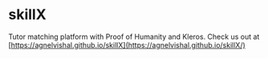 # skillX
Tutor matching platform with Proof of Humanity and Kleros.
Check us out at [https://agnelvishal.github.io/skillX](https://agnelvishal.github.io/skillX/)
